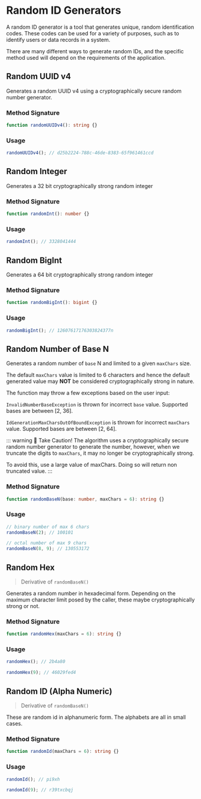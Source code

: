 # Random ID Generators

A random ID generator is a tool that generates unique, random identification codes.
These codes can be used for a variety of purposes, such as to identify users or data records in a system.

There are many different ways to generate random IDs, and the specific method used will depend on the requirements of the application.

## Random UUID v4

Generates a random UUID v4 using a cryptographically secure random number generator.

### Method Signature

```ts
function randomUUIDv4(): string {}
```

### Usage

```ts
randomUUIDv4(); // d25b2224-788c-46de-8383-65f961461ccd
```

## Random Integer

Generates a 32 bit cryptographically strong random integer

### Method Signature

```ts
function randomInt(): number {}
```

### Usage

```ts
randomInt(); // 3328041444
```

## Random BigInt

Generates a 64 bit cryptographically strong random integer

### Method Signature

```ts
function randomBigInt(): bigint {}
```

### Usage

```ts
randomBigInt(); // 12607617176303824377n
```

## Random Number of Base N

Generates a random number of `base` N and limited to a given `maxChars` size.

The default `maxChars` value is limited to 6 characters and hence the default generated value may **NOT**
be considered cryptographically strong in nature.

The function may throw a few exceptions based on the user input:

`InvalidNumberBaseException` is thrown for incorrect `base` value. Supported bases are between [2, 36].

`IdGenerationMaxCharsOutOfBoundException` is thrown for incorrect `maxChars` value. Supported bases are between [2, 64].

::: warning 👺 Take Caution!
The algorithm uses a cryptographically secure random number generator to generate the number, however,
when we truncate the digits to `maxChars`, it may no longer be cryptographically strong.

To avoid this, use a large value of maxChars. Doing so will return non truncated value.
:::

### Method Signature

```ts
function randomBaseN(base: number, maxChars = 6): string {}
```

### Usage

```ts
// binary number of max 6 chars
randomBaseN(2); // 100101

// octal number of max 9 chars
randomBaseN(8, 9); // 130553172
```

## Random Hex

> Derivative of `randomBaseN()`

Generates a random number in hexadecimal form. Depending on the maximum character limit posed by the caller,
these maybe cryptographically strong or not.

### Method Signature

```ts
function randomHex(maxChars = 6): string {}
```

### Usage

```ts
randomHex(); // 2b4a80

randomHex(9); // 46029fed4
```

## Random ID (Alpha Numeric)

> Derivative of `randomBaseN()`

These are random id in alphanumeric form. The alphabets are all in small cases.

### Method Signature

```ts
function randomId(maxChars = 6): string {}
```

### Usage

```ts
randomId(); // pi9xh

randomId(9); // r39txcbqj
```
